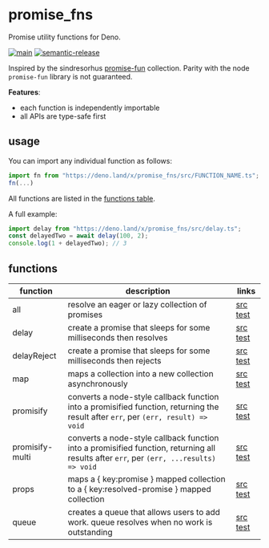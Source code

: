 # promise_fns

Promise utility functions for Deno.

[![main](https://github.com/cdaringe/promise_fns/actions/workflows/main.yml/badge.svg)](https://github.com/cdaringe/promise_fns/actions/workflows/main.yml)
[![semantic-release](https://img.shields.io/badge/%20%20%F0%9F%93%A6%F0%9F%9A%80-semantic--release-e10079.svg)](https://github.com/semantic-release/semantic-release)

Inspired by the sindresorhus
[promise-fun](https://github.com/sindresorhus/promise-fun) collection. Parity
with the node `promise-fun` library is not guaranteed.

**Features**:

- each function is independently importable
- all APIs are type-safe first

## usage

You can import any individual function as follows:

```ts
import fn from "https://deno.land/x/promise_fns/src/FUNCTION_NAME.ts";
fn(...)
```

All functions are listed in the [functions table](#functions).

A full example:

```ts
import delay from "https://deno.land/x/promise_fns/src/delay.ts";
const delayedTwo = await delay(100, 2);
console.log(1 + delayedTwo); // 3
```

## functions


<!-- LINKS-START -->
<!-- this table is auto-generated. see .rad/docs.ts -->
| function | description | links |
| --- | --- | --- |
| all |  resolve an eager or lazy collection of promises | [src](./src/all.ts) [test](./test/all.test.ts) |
| delay |  create a promise that sleeps for some milliseconds then resolves | [src](./src/delay.ts) [test](./test/delay.test.ts) |
| delayReject |  create a promise that sleeps for some milliseconds then rejects | [src](./src/delayReject.ts) [test](./test/delayReject.test.ts) |
| map |  maps a collection into a new collection asynchronously | [src](./src/map.ts) [test](./test/map.test.ts) |
| promisify |  converts a node-style callback function into a promisified function, returning the result after `err`, per `(err, result) => void` | [src](./src/promisify.ts) [test](./test/promisify.test.ts) |
| promisify-multi |  converts a node-style callback function into a promisified function, returning all results after `err`, per `(err, ...results) => void` | [src](./src/promisify-multi.ts) [test](./test/promisify-multi.test.ts) |
| props |  maps a { key:promise } mapped collection to a { key:resolved-promise } mapped collection | [src](./src/props.ts) [test](./test/props.test.ts) |
| queue |  creates a queue that allows users to add work. queue resolves when no work is outstanding | [src](./src/queue.ts) [test](./test/queue.test.ts) |
<!-- LINKS-END -->

